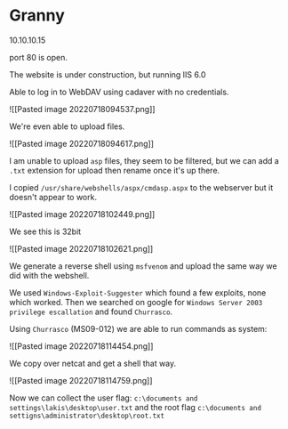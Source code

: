 # Granny
10.10.10.15

port 80 is open.

The website is under construction, but running IIS 6.0

Able to log in to WebDAV using cadaver with no credentials.

![[Pasted image 20220718094537.png]]

We're even able to upload files.

![[Pasted image 20220718094617.png]]

I am unable to upload `asp` files, they seem to be filtered, but we can add a `.txt` extension for upload then rename once it's up there.

I copied `/usr/share/webshells/aspx/cmdasp.aspx` to the webserver but it doesn't appear to work.

![[Pasted image 20220718102449.png]]

We see this is 32bit

![[Pasted image 20220718102621.png]]

We generate a reverse shell using `msfvenom` and upload the same way we did with the webshell.

We used `Windows-Exploit-Suggester` which found a few exploits, none which worked. Then we searched on google for `Windows Server 2003 privilege escallation` and found `Churrasco`.

Using `Churrasco` (MS09-012) we are able to run commands as system:

![[Pasted image 20220718114454.png]]

We copy over netcat and get a shell that way.

![[Pasted image 20220718114759.png]]

Now we can collect the user flag: `c:\documents and settings\lakis\desktop\user.txt` and the root flag `c:\documents and settigns\administrator\desktop\root.txt`

